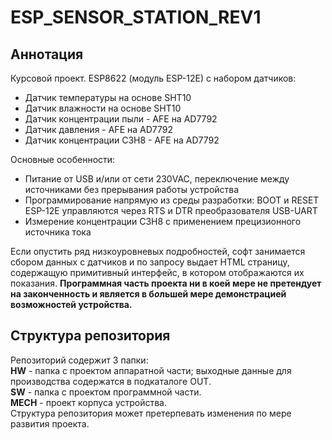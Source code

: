 # ESP_SENSOR_STATION_REV1
## Аннотация
Курсовой проект. ESP8622 (модуль ESP-12E) с набором датчиков:
 * Датчик температуры на основе SHT10
 * Датчик влажности на основе SHT10
 * Датчик концентрации пыли - AFE на AD7792
 * Датчик давления - AFE на AD7792
 * Датчик концентрации C3H8 - AFE на AD7792 
 
Основные особенности:
 * Питание от USB и/или от сети 230VAC, переключение между источниками без прерывания работы устройства
 * Программирование напрямую из среды разработки: BOOT и RESET ESP-12E управляются через RTS и DTR преобразователя USB-UART
 * Измерение концентрации C3H8 с применением прецизионного источника тока

Если опустить ряд низкоуровневых подробностей, софт занимается сбором данных с датчиков и по запросу выдает HTML страницу, содержащую примитивный интерфейс, в котором отображаются их показания. **Программная часть проекта ни в коей мере не претендует на законченность и является в б*о*льшей мере демонстрацией возможностей устройства.**

## Структура репозитория
Репозиторий содержит 3 папки:  
**HW** - папка с проектом аппаратной части; выходные данные для производства содержатся в подкаталоге OUT.  
**SW** - папка с проектом программной части.  
**MECH** - проект корпуса устройства.  
Структура репозитория может претерпевать изменения по мере развития проекта.
